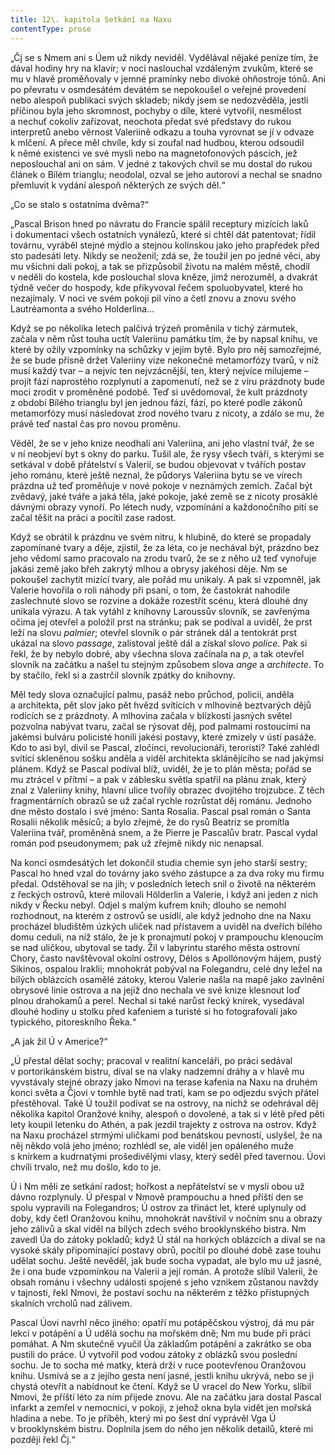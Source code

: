 ```yaml
---
title: 12\. kapitola Setkání na Naxu
contentType: prose
---
```


  

„Čj se s Nmem ani s Úem už nikdy neviděl. Vydělával nějaké peníze tím, že dával hodiny hry na klavír; v noci naslouchal vzdáleným zvukům, které se mu v hlavě proměňovaly v jemné pramínky nebo divoké ohňostroje tónů. Ani po převratu v osmdesátém devátém se nepokoušel o veřejné provedení nebo alespoň publikaci svých skladeb; nikdy jsem se nedozvěděla, jestli příčinou byla jeho skromnost, pochyby o díle, které vytvořil, nesmělost a nechuť cokoliv zařizovat, neochota předat své představy do rukou interpretů anebo věrnost Valeriině odkazu a touha vyrovnat se jí v odvaze k mlčení. A přece měl chvíle, kdy si zoufal nad hudbou, kterou odsoudil k němé existenci ve své mysli nebo na magnetofonových páscích, jež neposlouchal ani on sám. V jedné z takových chvil se mu dostal do rukou článek o Bílém trianglu; neodolal, ozval se jeho autorovi a nechal se snadno přemluvit k vydání alespoň některých ze svých děl.“

„Co se stalo s ostatníma dvěma?“

„Pascal Brison hned po návratu do Francie spálil receptury mizících laků i dokumentaci všech ostatních vynálezů, které si chtěl dát patentovat; řídil továrnu, vyráběl stejné mýdlo a stejnou kolínskou jako jeho prapředek před sto padesáti lety. Nikdy se neoženil; zdá se, že toužil jen po jedné věci, aby mu všichni dali pokoj, a tak se přizpůsobil životu na malém městě, chodil v neděli do kostela, kde poslouchal slova kněze, jimž nerozuměl, a dvakrát týdně večer do hospody, kde přikyvoval řečem spoluobyvatel, které ho nezajímaly. V noci ve svém pokoji pil víno a četl znovu a znovu svého Lautréamonta a svého Holderlina…

Když se po několika letech palčivá trýzeň proměnila v tichý zármutek, začala v něm růst touha uctít Valeriinu památku tím, že by napsal knihu, ve které by ožily vzpomínky na schůzky v jejím bytě. Bylo pro něj samozřejmé, že se bude přísně držet Valeriiny vize nekonečné metamorfózy tvarů, v níž musí každý tvar – a nejvíc ten nejvzácnější, ten, který nejvíce milujeme – projít fází naprostého rozplynutí a zapomenutí, než se z víru prázdnoty bude moci zrodit v proměněné podobě. Teď si uvědomoval, že kult prázdnoty z období Bílého trianglu byl jen jednou fází, fází, po které podle zákonů metamorfózy musí následovat zrod nového tvaru z nicoty, a zdálo se mu, že právě teď nastal čas pro novou proměnu.

Věděl, že se v jeho knize neodhalí ani Valeriina, ani jeho vlastní tvář, že se v ní neobjeví byt s okny do parku. Tušil ale, že rysy všech tváří, s kterými se setkával v době přátelství s Valerií, se budou objevovat v tvářích postav jeho románu, které ještě neznal, že půdorys Valeriina bytu se ve vírech prázdna už teď proměňuje v nové pokoje v neznámých zemích. Začal být zvědavý, jaké tváře a jaká těla, jaké pokoje, jaké země se z nicoty prosáklé dávnými obrazy vynoří. Po létech nudy, vzpomínání a každonočního pití se začal těšit na práci a pocítil zase radost.

Když se obrátil k prázdnu ve svém nitru, k hlubině, do které se propadaly zapomínané tvary a děje, zjistil, že za léta, co je nechával být, prázdno bez jeho vědomí samo pracovalo na zrodu tvarů, že se z něho už teď vynořuje jakási země jako břeh zakrytý mlhou a obrysy jakéhosi děje. Nm se pokoušel zachytit mizící tvary, ale pořád mu unikaly. A pak si vzpomněl, jak Valerie hovořila o roli náhody při psaní, o tom, že častokrát nahodile zaslechnuté slovo se rozvine a dokáže rozestřít scénu, která dlouhé dny unikala výrazu. A tak vytáhl z knihovny Laroussův slovník, se zavřenýma očima jej otevřel a položil prst na stránku; pak se podíval a uviděl, že prst leží na slovu _palmier_; otevřel slovník o pár stránek dál a tentokrát prst ukázal na slovo _passage_, zalistoval ještě dál a získal slovo _police_. Pak si řekl, že by nebylo dobré, aby všechna slova začínala na _p_, a tak otevřel slovník na začátku a našel tu stejným způsobem slova _ange_ a _architecte_. To by stačilo, řekl si a zastrčil slovník zpátky do knihovny.

Měl tedy slova označující palmu, pasáž nebo průchod, policii, anděla a architekta, pět slov jako pět hvězd svítících v mlhovině beztvarých dějů rodících se z prázdnoty. A mlhovina začala v blízkosti jasných světel pozvolna nabývat tvaru, začal se rýsovat děj, pod palmami rostoucími na jakémsi bulváru policisté honili jakési postavy, které zmizely v ústí pasáže. Kdo to asi byl, divil se Pascal, zločinci, revolucionáři, teroristi? Také zahlédl svítící skleněnou sošku anděla a viděl architekta sklánějícího se nad jakýmsi plánem. Když se Pascal podíval blíž, uviděl, že je to plán města; pořád se mu ztrácel v přítmí – a pak v záblesku světla spatřil na plánu znak, který znal z Valeriiny knihy, hlavní ulice tvořily obrazec dvojitého trojzubce. Z těch fragmentárních obrazů se už začal rychle rozrůstat děj románu. Jednoho dne město dostalo i své jméno: Santa Rosalia. Pascal psal román o Santa Rosalii několik měsíců; a bylo zřejmé, že do rysů Beatriz se promítla Valeriina tvář, proměněná snem, a že Pierre je Pascalův bratr. Pascal vydal román pod pseudonymem; pak už zřejmě nikdy nic nenapsal.

Na konci osmdesátých let dokončil studia chemie syn jeho starší sestry; Pascal ho hned vzal do továrny jako svého zástupce a za dva roky mu firmu předal. Odstěhoval se na jih; v posledních letech snil o životě na některém z řeckých ostrovů, které milovali Hölderlin a Valerie, i když ani jeden z nich nikdy v Řecku nebyl. Odjel s malým kufrem knih; dlouho se nemohl rozhodnout, na kterém z ostrovů se usídlí, ale když jednoho dne na Naxu procházel bludištěm úzkých uliček nad přístavem a uviděl na dveřích bílého domu ceduli, na níž stálo, že je k pronajmutí pokoj v prampouchu klenoucím se nad uličkou, ubytoval se tady. Žil v labyrintu starého města ostrovní Chory, často navštěvoval okolní ostrovy, Délos s Apollónovým hájem, pustý Sikinos, ospalou Iraklii; mnohokrát pobýval na Folegandru, celé dny ležel na bílých oblázcích osamělé zátoky, kterou Valerie našla na mapě jako zavlnění obrysové linie ostrova a na jejíž dno nechala ve své knize klesnout loď plnou drahokamů a perel. Nechal si také narůst řecký knírek, vysedával dlouhé hodiny u stolku před kafeniem a turisté si ho fotografovali jako typického, pitoreskního Řeka.“

„A jak žil Ú v Americe?“

„Ú přestal dělat sochy; pracoval v realitní kanceláři, po práci sedával v portorikánském bistru, díval se na vlaky nadzemní dráhy a v hlavě mu vyvstávaly stejné obrazy jako Nmovi na terase kafenia na Naxu na druhém konci světa a Čjovi v tomhle bytě nad tratí, kam se po odjezdu svých přátel přestěhoval. Také Ú toužil podívat se na ostrovy, na nichž se odehrával děj několika kapitol Oranžové knihy, alespoň o dovolené, a tak si v létě před pěti lety koupil letenku do Athén, a pak jezdil trajekty z ostrova na ostrov. Když na Naxu procházel strmými uličkami pod benátskou pevností, uslyšel, že na něj někdo volá jeho jméno; rozhlédl se, ale viděl jen opáleného muže s knírkem a kudrnatými prošedivělými vlasy, který seděl před tavernou. Úovi chvíli trvalo, než mu došlo, kdo to je.

Ú i Nm měli ze setkání radost; hořkost a nepřátelství se v mysli obou už dávno rozplynuly. Ú přespal v Nmově prampouchu a hned příští den se spolu vypravili na Folegandros; Ú ostrov za třináct let, které uplynuly od doby, kdy četl Oranžovou knihu, mnohokrát navštívil v nočním snu a obrazy jeho zálivů a skal viděl na bílých zdech svého brooklynského bistra. Nm zavedl Úa do zátoky pokladů; když Ú stál na horkých oblázcích a díval se na vysoké skály připomínající postavy obrů, pocítil po dlouhé době zase touhu udělat sochu. Ještě nevěděl, jak bude socha vypadat, ale bylo mu už jasné, že i ona bude vzpomínkou na Valerii a její román. A protože slíbil Valerii, že obsah románu i všechny události spojené s jeho vznikem zůstanou navždy v tajnosti, řekl Nmovi, že postaví sochu na některém z těžko přístupných skalních vrcholů nad zálivem.

Pascal Úovi navrhl něco jiného: opatří mu potápěčskou výstroj, dá mu pár lekcí v potápění a Ú udělá sochu na mořském dně; Nm mu bude při práci pomáhat. A Nm skutečně vyučil Úa základům potápění a zakrátko se oba pustili do práce. Ú vytvořil pod vodou zátoky z oblázků svou poslední sochu. Je to socha mé matky, která drží v ruce pootevřenou Oranžovou knihu. Usmívá se a z jejího gesta není jasné, jestli knihu ukrývá, nebo se ji chystá otevřít a nabídnout ke čtení. Když se Ú vracel do New Yorku, slíbil Nmovi, že příští léto za ním přijede znovu. Ale na začátku jara dostal Pascal infarkt a zemřel v nemocnici, v pokoji, z jehož okna byla vidět jen mořská hladina a nebe. To je příběh, který mi po šest dní vyprávěl Vga Ú v brooklynském bistru. Doplnila jsem do něho jen několik detailů, které mi později řekl Čj.“
